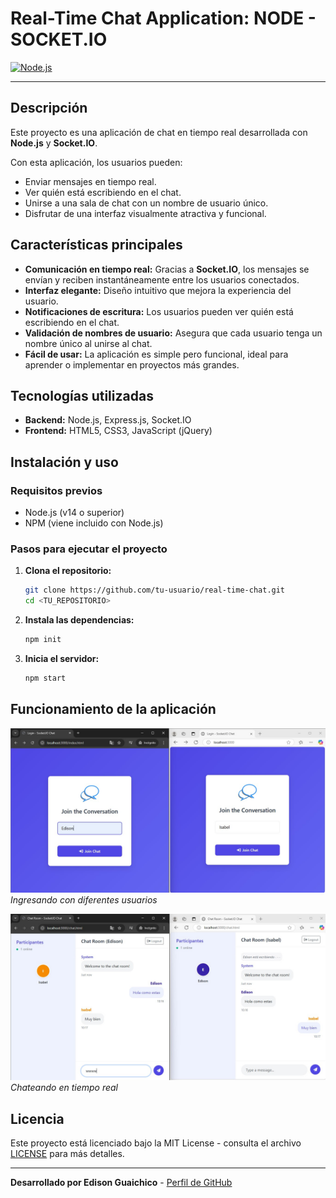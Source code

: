 # **Real-Time Chat Application: NODE - SOCKET.IO**

[![Node.js](https://img.shields.io/badge/Node.js-18.x-green?logo=node.js)](https://nodejs.org/) 

---

## **Descripción**

Este proyecto es una aplicación de chat en tiempo real desarrollada con **Node.js** y **Socket.IO**. 

Con esta aplicación, los usuarios pueden:
- Enviar mensajes en tiempo real.
- Ver quién está escribiendo en el chat.
- Unirse a una sala de chat con un nombre de usuario único.
- Disfrutar de una interfaz visualmente atractiva y funcional.

## **Características principales**

- **Comunicación en tiempo real:** Gracias a **Socket.IO**, los mensajes se envían y reciben instantáneamente entre los usuarios conectados.
- **Interfaz elegante:** Diseño intuitivo que mejora la experiencia del usuario.
- **Notificaciones de escritura:** Los usuarios pueden ver quién está escribiendo en el chat.
- **Validación de nombres de usuario:** Asegura que cada usuario tenga un nombre único al unirse al chat.
- **Fácil de usar:** La aplicación es simple pero funcional, ideal para aprender o implementar en proyectos más grandes.



## **Tecnologías utilizadas**

- **Backend:** Node.js, Express.js, Socket.IO
- **Frontend:** HTML5, CSS3, JavaScript (jQuery)


## **Instalación y uso**

### **Requisitos previos**

- Node.js (v14 o superior)
- NPM (viene incluido con Node.js)

### **Pasos para ejecutar el proyecto**

1. **Clona el repositorio:**
   ```bash
   git clone https://github.com/tu-usuario/real-time-chat.git
   cd <TU_REPOSITORIO>
   ```

2. **Instala las dependencias:**
   ```bash
   npm init
   ```
   
3. **Inicia el servidor:**
   ```bash
   npm start
   ```
## **Funcionamiento de la aplicación**
![Inicio de Sesión](./public/img/Fotos1.jpg) 
*Ingresando con diferentes usuarios*


![Sala de Chat](./public/img/fotos2.jpg)
*Chateando en tiempo real*

## **Licencia**
Este proyecto está licenciado bajo la MIT License - consulta el archivo [LICENSE](LICENSE) para más detalles.

---

**Desarrollado por Edison Guaichico** - [Perfil de GitHub](https://github.com/EdisonGP)
